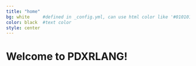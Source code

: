 ```yaml
---
title: "home"
bg: white     #defined in _config.yml, can use html color like '#010101'
color: black  #text color
style: center
---
```


# Welcome to PDXRLANG!
